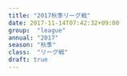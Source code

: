 ```yaml
---
title: "2017秋季リーグ戦"
date: 2017-11-14T07:42:32+09:00
group:  "league"
annual: "2017"
season: "秋季"
class:  "リーグ戦"
draft: true
---
```


